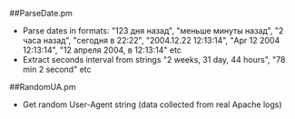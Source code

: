 ##ParseDate.pm

- Parse dates in formats: "123 дня назад", "меньше минуты назад", "2 часа назад", "сегодня в 22:22", "2004.12.22 12:13:14", "Apr 12 2004 12:13:14", "12 апреля 2004, в 12:13:14" etc
- Extract seconds interval from strings "2 weeks, 31 day, 44 hours", "78 min 2 second" etc
 
##RandomUA.pm

- Get random User-Agent string (data collected from real Apache logs)

